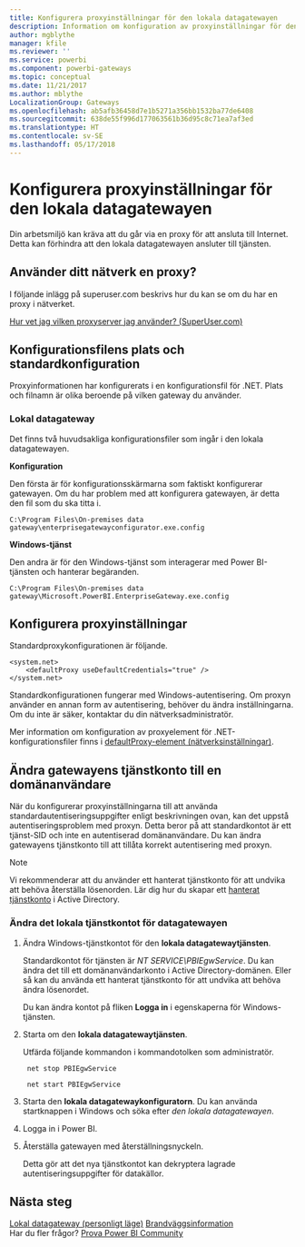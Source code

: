 ```yaml
---
title: Konfigurera proxyinställningar för den lokala datagatewayen
description: Information om konfiguration av proxyinställningar för den lokala datagatewayen.
author: mgblythe
manager: kfile
ms.reviewer: ''
ms.service: powerbi
ms.component: powerbi-gateways
ms.topic: conceptual
ms.date: 11/21/2017
ms.author: mblythe
LocalizationGroup: Gateways
ms.openlocfilehash: ab5afb36458d7e1b5271a356bb1532ba77de6408
ms.sourcegitcommit: 638de55f996d177063561b36d95c8c71ea7af3ed
ms.translationtype: HT
ms.contentlocale: sv-SE
ms.lasthandoff: 05/17/2018
---
```

# <a name="configuring-proxy-settings-for-the-on-premises-data-gateway"></a>Konfigurera proxyinställningar för den lokala datagatewayen
Din arbetsmiljö kan kräva att du går via en proxy för att ansluta till Internet. Detta kan förhindra att den lokala datagatewayen ansluter till tjänsten.

## <a name="does-your-network-use-a-proxy"></a>Använder ditt nätverk en proxy?
I följande inlägg på superuser.com beskrivs hur du kan se om du har en proxy i nätverket.

[Hur vet jag vilken proxyserver jag använder? (SuperUser.com)](https://superuser.com/questions/346372/how-do-i-know-what-proxy-server-im-using)

## <a name="configuration-file-location-and-default-configuration"></a>Konfigurationsfilens plats och standardkonfiguration
Proxyinformationen har konfigurerats i en konfigurationsfil för .NET. Plats och filnamn är olika beroende på vilken gateway du använder.

### <a name="on-premises-data-gateway"></a>Lokal datagateway
Det finns två huvudsakliga konfigurationsfiler som ingår i den lokala datagatewayen.

**Konfiguration**

Den första är för konfigurationsskärmarna som faktiskt konfigurerar gatewayen. Om du har problem med att konfigurera gatewayen, är detta den fil som du ska titta i.

    C:\Program Files\On-premises data gateway\enterprisegatewayconfigurator.exe.config

**Windows-tjänst**

Den andra är för den Windows-tjänst som interagerar med Power BI-tjänsten och hanterar begäranden.

    C:\Program Files\On-premises data gateway\Microsoft.PowerBI.EnterpriseGateway.exe.config

## <a name="configuring-proxy-settings"></a>Konfigurera proxyinställningar
Standardproxykonfigurationen är följande.

    <system.net>
        <defaultProxy useDefaultCredentials="true" />
    </system.net>

Standardkonfigurationen fungerar med Windows-autentisering. Om proxyn använder en annan form av autentisering, behöver du ändra inställningarna. Om du inte är säker, kontaktar du din nätverksadministratör.

Mer information om konfiguration av proxyelement för .NET-konfigurationsfiler finns i [defaultProxy-element (nätverksinställningar)](https://msdn.microsoft.com/library/kd3cf2ex.aspx).

## <a name="changing-the-gateway-service-account-to-a-domain-user"></a>Ändra gatewayens tjänstkonto till en domänanvändare
När du konfigurerar proxyinställningarna till att använda standardautentiseringsuppgifter enligt beskrivningen ovan, kan det uppstå autentiseringsproblem med proxyn. Detta beror på att standardkontot är ett tjänst-SID och inte en autentiserad domänanvändare. Du kan ändra gatewayens tjänstkonto till att tillåta korrekt autentisering med proxyn.

> [!NOTE]
> Vi rekommenderar att du använder ett hanterat tjänstkonto för att undvika att behöva återställa lösenorden. Lär dig hur du skapar ett [hanterat tjänstkonto](https://technet.microsoft.com/library/dd548356.aspx) i Active Directory.
> 
> 

### <a name="change-the-on-premises-data-gateway-service-account"></a>Ändra det lokala tjänstkontot för datagatewayen
1. Ändra Windows-tjänstkontot för den **lokala datagatewaytjänsten**.
   
    Standardkontot för tjänsten är *NT SERVICE\PBIEgwService*. Du kan ändra det till ett domänanvändarkonto i Active Directory-domänen. Eller så kan du använda ett hanterat tjänstkonto för att undvika att behöva ändra lösenordet.
   
    Du kan ändra kontot på fliken **Logga in** i egenskaperna för Windows-tjänsten.
2. Starta om den **lokala datagatewaytjänsten**.
   
    Utfärda följande kommandon i kommandotolken som administratör.
   
        net stop PBIEgwService
   
        net start PBIEgwService
3. Starta den **lokala datagatewaykonfiguratorn**. Du kan använda startknappen i Windows och söka efter *den lokala datagatewayen*.
4. Logga in i Power BI.
5. Återställa gatewayen med återställningsnyckeln.
   
    Detta gör att det nya tjänstkontot kan dekryptera lagrade autentiseringsuppgifter för datakällor.

## <a name="next-steps"></a>Nästa steg
[Lokal datagateway (personligt läge)](service-gateway-personal-mode.md)
[Brandväggsinformation](service-gateway-onprem-tshoot.md#firewall-or-proxy)  
Har du fler frågor? [Prova Power BI Community](http://community.powerbi.com/)

